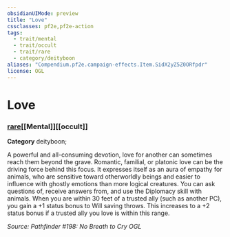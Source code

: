 ```yaml
---
obsidianUIMode: preview
title: "Love"
cssclasses: pf2e,pf2e-action
tags:
  - trait/mental
  - trait/occult
  - trait/rare
  - category/deityboon
aliases: "Compendium.pf2e.campaign-effects.Item.SidX2yZ5Z0ORfpdr"
license: OGL
---
```

# Love

### [rare](rare "Rare Rarity Trait")[[Mental]][[occult]]

**Category** deityboon; 




A powerful and all-consuming devotion, love for another can sometimes reach them beyond the grave. Romantic, familial, or platonic love can be the driving force behind this focus. It expresses itself as an aura of empathy for animals, who are sensitive toward otherworldly beings and easier to influence with ghostly emotions than more logical creatures. You can ask questions of, receive answers from, and use the Diplomacy skill with animals. When you are within 30 feet of a trusted ally (such as another PC), you gain a +1 status bonus to Will saving throws. This increases to a +2 status bonus if a trusted ally you love is within this range.

*Source: Pathfinder #198: No Breath to Cry*
*OGL*
